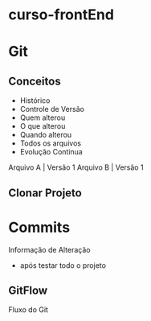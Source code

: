 # curso-frontEnd

# Git
## Conceitos
 - Histórico
 - Controle de Versão
 - Quem alterou
 - O que alterou
 - Quando alterou
 - Todos os arquivos
 - Evolução Continua

 Arquivo A | Versão 1
 Arquivo B | Versão 1

 ## Clonar Projeto

 # Commits
 Informação de Alteração
 - após testar todo o projeto

 ## GitFlow
 Fluxo do Git
